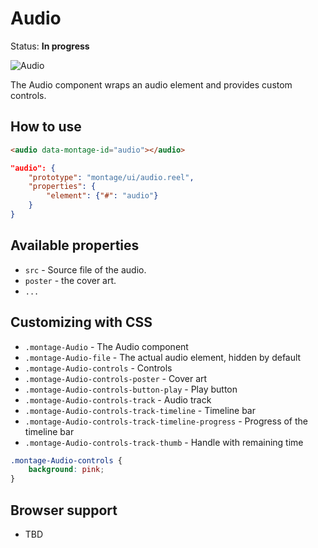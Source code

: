 # Audio

Status: __In progress__

![Audio](https://raw.github.com/montagejs/digit/master/audio.reel/screenshot.png)

The Audio component wraps an audio element and provides custom controls.

## How to use

```html
<audio data-montage-id="audio"></audio>
```

```json
"audio": {
    "prototype": "montage/ui/audio.reel",
    "properties": {
        "element": {"#": "audio"}
    }
}
```


## Available properties

* `src` - Source file of the audio.
* `poster` - the cover art.
* `...`



## Customizing with CSS

* `.montage-Audio` - The Audio component
* `.montage-Audio-file` - The actual audio element, hidden by default
* `.montage-Audio-controls` - Controls
* `.montage-Audio-controls-poster` - Cover art
* `.montage-Audio-controls-button-play` - Play button
* `.montage-Audio-controls-track` - Audio track
* `.montage-Audio-controls-track-timeline` - Timeline bar
* `.montage-Audio-controls-track-timeline-progress` - Progress of the timeline bar
* `.montage-Audio-controls-track-thumb` - Handle with remaining time


```css
.montage-Audio-controls {
    background: pink;
}
```



## Browser support

* TBD
